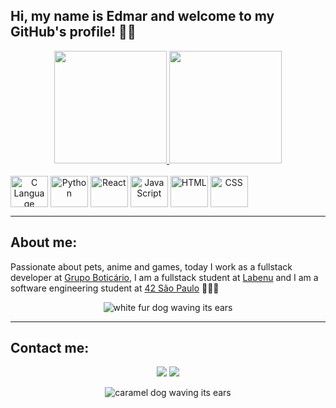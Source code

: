 ## Hi, my name is Edmar and welcome to my GitHub's profile! 👋🏾
<div align="center" >
  <a href="https://github.com/edmarpaulino?tab=repositories">
  <img height="180em" src="https://github-readme-stats.vercel.app/api?username=edmarpaulino&count_private=true&show_icons=true&hide=issues&hide_border=true&theme=tokyonight" />
  <img height="180em" src="https://github-readme-stats.vercel.app/api/top-langs/?username=edmarpaulino&layout=compact&hide_border=true&theme=tokyonight"/>
  </a>
</div>

<div style="display: inline-block" align="center">
  <br />
  <img align="center" alt="C Language" height="50" width="60" src="https://cdn.jsdelivr.net/gh/devicons/devicon/icons/c/c-original.svg" />
  <img align="center" alt="Python" height="50" width="60" src="https://cdn.jsdelivr.net/gh/devicons/devicon/icons/python/python-original.svg" />
  <img align="center" alt="React" height="50" width="60" src="https://cdn.jsdelivr.net/gh/devicons/devicon/icons/react/react-original.svg" />
  <img align="center" alt="JavaScript" height="50" width="60" src="https://cdn.jsdelivr.net/gh/devicons/devicon/icons/javascript/javascript-original.svg" />
  <img align="center" alt="HTML" height="50" width="60" src="https://cdn.jsdelivr.net/gh/devicons/devicon/icons/html5/html5-original.svg" />
  <img align="center" alt="CSS" height="50" width="60" src="https://cdn.jsdelivr.net/gh/devicons/devicon/icons/css3/css3-original.svg" />
</div>

---

## About me:

<p>
Passionate about pets, anime and games, today I work as a fullstack developer at <a href="https://www.grupoboticario.com.br/" target"_blank">Grupo Boticário</a>, I am a fullstack student at <a href="https://www.labenu.com.br/" target"_blank">Labenu</a> and I am a software engineering student at <a href="https://www.42sp.org.br/" target"_blank">42 São Paulo</a> 👨🏾‍💻
</p>
<div align="center" >
  <img alt="white fur dog waving its ears" src="https://media.giphy.com/media/4Zo41lhzKt6iZ8xff9/giphy.gif" />
</div>

---

## Contact me:

<p align="center" >
 <a href = "mailto:edmarpaulino9@gmail.com"><img src="https://img.shields.io/badge/-Gmail-%23333?style=for-the-badge&logo=gmail&logoColor=white" target="_blank"></a>
  <a href="https://www.linkedin.com/in/edmarpaulino/" target="_blank"><img src="https://img.shields.io/badge/-LinkedIn-%230077B5?style=for-the-badge&logo=linkedin&logoColor=white" target="_blank"></a>
</p>

<div align="center" >
  <img alt="caramel dog waving its ears" src="https://media.giphy.com/media/y0mkt9yBEsrPW/giphy.gif" />
</div>
